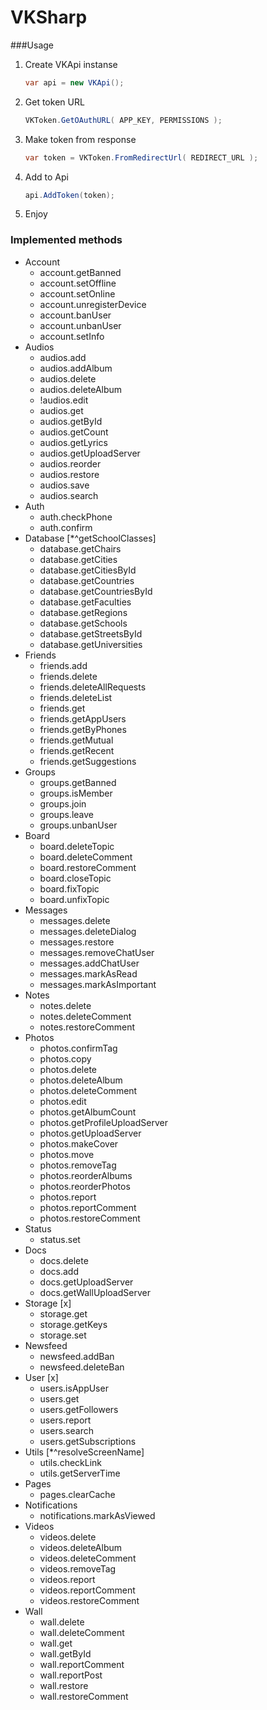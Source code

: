 VKSharp
=======

###Usage

1. Create VKApi instanse
	```C#
	var api = new VKApi();
	```
2. Get token URL
	```C#
	VKToken.GetOAuthURL( APP_KEY, PERMISSIONS );
	```
3. Make token from response
	```C#
	var token = VKToken.FromRedirectUrl( REDIRECT_URL );
	```
4. Add to Api
	```C#
	api.AddToken(token);
	```
5. Enjoy



### Implemented methods

* Account
	* account.getBanned
	* account.setOffline
	* account.setOnline
	* account.unregisterDevice
	* account.banUser
	* account.unbanUser
	* account.setInfo
* Audios
	* audios.add
	* audios.addAlbum
	* audios.delete
	* audios.deleteAlbum
	* !audios.edit
	* audios.get
	* audios.getById
	* audios.getCount
	* audios.getLyrics
	* audios.getUploadServer
	* audios.reorder
	* audios.restore
	* audios.save
	* audios.search
* Auth
	* auth.checkPhone
	* auth.confirm
* Database [*^getSchoolClasses]
	* database.getChairs
	* database.getCities
	* database.getCitiesById
	* database.getCountries
	* database.getCountriesById
	* database.getFaculties
	* database.getRegions
	* database.getSchools
	* database.getStreetsById
	* database.getUniversities
* Friends
	* friends.add
	* friends.delete
	* friends.deleteAllRequests
	* friends.deleteList
	* friends.get
	* friends.getAppUsers
	* friends.getByPhones
	* friends.getMutual
	* friends.getRecent
	* friends.getSuggestions
* Groups
	* groups.getBanned
	* groups.isMember
	* groups.join
	* groups.leave
	* groups.unbanUser
* Board
	* board.deleteTopic
	* board.deleteComment
	* board.restoreComment
	* board.closeTopic
	* board.fixTopic
	* board.unfixTopic
* Messages
	* messages.delete
	* messages.deleteDialog
	* messages.restore
	* messages.removeChatUser
	* messages.addChatUser
	* messages.markAsRead
	* messages.markAsImportant
* Notes
	* notes.delete
	* notes.deleteComment
	* notes.restoreComment
* Photos
	* photos.confirmTag
	* photos.copy
	* photos.delete
	* photos.deleteAlbum
	* photos.deleteComment
	* photos.edit
	* photos.getAlbumCount
	* photos.getProfileUploadServer
	* photos.getUploadServer
	* photos.makeCover
	* photos.move
	* photos.removeTag
	* photos.reorderAlbums
	* photos.reorderPhotos
	* photos.report
	* photos.reportComment
	* photos.restoreComment
* Status
	* status.set
* Docs
	* docs.delete
	* docs.add
	* docs.getUploadServer
	* docs.getWallUploadServer
* Storage [x]
	* storage.get
	* storage.getKeys
	* storage.set
* Newsfeed
	* newsfeed.addBan
	* newsfeed.deleteBan
* User	[x]
	* users.isAppUser
	* users.get
	* users.getFollowers
	* users.report
	* users.search
	* users.getSubscriptions
* Utils [*^resolveScreenName]
	* utils.checkLink
	* utils.getServerTime
* Pages
	* pages.clearCache
* Notifications
	* notifications.markAsViewed
* Videos
	* videos.delete
	* videos.deleteAlbum
	* videos.deleteComment
	* videos.removeTag
	* videos.report
	* videos.reportComment
	* videos.restoreComment
* Wall
	* wall.delete
	* wall.deleteComment
	* wall.get
	* wall.getById
	* wall.reportComment
	* wall.reportPost
	* wall.restore
	* wall.restoreComment
